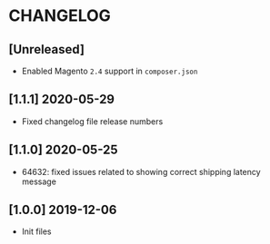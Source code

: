 # CHANGELOG

## [Unreleased]
* Enabled Magento `2.4` support in `composer.json`

## [1.1.1] 2020-05-29
* Fixed changelog file release numbers

## [1.1.0] 2020-05-25
* 64632: fixed issues related to showing correct shipping latency message

## [1.0.0] 2019-12-06
* Init files
